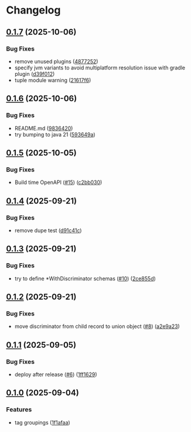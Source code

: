 # Changelog

## [0.1.7](https://github.com/bbasinsk/katalyst/compare/katalyst-v0.1.6...katalyst-v0.1.7) (2025-10-06)


### Bug Fixes

* remove unused plugins ([4877252](https://github.com/bbasinsk/katalyst/commit/48772523364fe8efb132f3d1bfa686bf7140f976))
* specify jvm variants to avoid multiplatform resolution issue with gradle plugin ([d39f012](https://github.com/bbasinsk/katalyst/commit/d39f01229de9af48311d688666ef20e3d18737ef))
* tuple module warning ([21617f6](https://github.com/bbasinsk/katalyst/commit/21617f6a7f7fed1063ab98ab39885260acefb730))

## [0.1.6](https://github.com/bbasinsk/katalyst/compare/katalyst-v0.1.5...katalyst-v0.1.6) (2025-10-06)


### Bug Fixes

* README.md ([9836420](https://github.com/bbasinsk/katalyst/commit/98364202b5e18e2bcd7fd84fd4ddbe383f5bd1f9))
* try bumping to java 21 ([593649a](https://github.com/bbasinsk/katalyst/commit/593649a0e6da7243912b3f1d6046e67068a3f40b))

## [0.1.5](https://github.com/bbasinsk/katalyst/compare/katalyst-v0.1.4...katalyst-v0.1.5) (2025-10-05)


### Bug Fixes

* Build time OpenAPI ([#15](https://github.com/bbasinsk/katalyst/issues/15)) ([c2bb030](https://github.com/bbasinsk/katalyst/commit/c2bb030d707572a6ef77ce156951cbcf94cee98c))

## [0.1.4](https://github.com/bbasinsk/katalyst/compare/katalyst-v0.1.3...katalyst-v0.1.4) (2025-09-21)


### Bug Fixes

* remove dupe test ([d91c41c](https://github.com/bbasinsk/katalyst/commit/d91c41c898e54c5b4f9e71c8003690c011af9acd))

## [0.1.3](https://github.com/bbasinsk/katalyst/compare/katalyst-v0.1.2...katalyst-v0.1.3) (2025-09-21)


### Bug Fixes

* try to define *WithDiscriminator schemas ([#10](https://github.com/bbasinsk/katalyst/issues/10)) ([2ce855d](https://github.com/bbasinsk/katalyst/commit/2ce855de7c06a8f73d59d000bb280a96b3e1ef1b))

## [0.1.2](https://github.com/bbasinsk/katalyst/compare/katalyst-v0.1.1...katalyst-v0.1.2) (2025-09-21)


### Bug Fixes

* move discriminator from child record to union object ([#8](https://github.com/bbasinsk/katalyst/issues/8)) ([a2e9a23](https://github.com/bbasinsk/katalyst/commit/a2e9a23ee2242817f941562c4b753bdf3460eedf))

## [0.1.1](https://github.com/bbasinsk/katalyst/compare/katalyst-v0.1.0...katalyst-v0.1.1) (2025-09-05)


### Bug Fixes

* deploy after release ([#6](https://github.com/bbasinsk/katalyst/issues/6)) ([1ff1629](https://github.com/bbasinsk/katalyst/commit/1ff16299a6b14dc6fe47037049844cc6ed2852c0))

## [0.1.0](https://github.com/bbasinsk/katalyst/compare/katalyst-v0.0.77...katalyst-v0.1.0) (2025-09-04)


### Features

* tag groupings ([1f1afaa](https://github.com/bbasinsk/katalyst/commit/1f1afaa27f2ec81f0826081438ba25256a7d6753))
